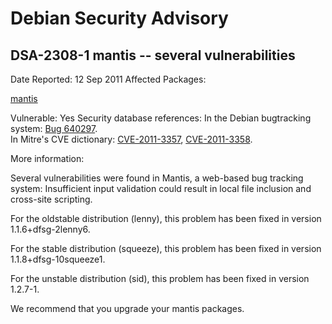 
Debian Security Advisory
========================


DSA-2308-1 mantis -- several vulnerabilities
--------------------------------------------



Date Reported:
12 Sep 2011
Affected Packages:

[mantis](https://packages.debian.org/src:mantis)

Vulnerable:
Yes
Security database references:
In the Debian bugtracking system: [Bug 640297](https://bugs.debian.org/cgi-bin/bugreport.cgi?bug=640297).  
In Mitre's CVE dictionary: [CVE-2011-3357](https://security-tracker.debian.org/tracker/CVE-2011-3357), [CVE-2011-3358](https://security-tracker.debian.org/tracker/CVE-2011-3358).  

More information:

Several vulnerabilities were found in Mantis, a web-based bug
tracking system: Insufficient input validation could result in local
file inclusion and cross-site scripting.


For the oldstable distribution (lenny), this problem has been fixed in
version 1.1.6+dfsg-2lenny6.


For the stable distribution (squeeze), this problem has been fixed in
version 1.1.8+dfsg-10squeeze1.


For the unstable distribution (sid), this problem has been fixed in
version 1.2.7-1.


We recommend that you upgrade your mantis packages.





